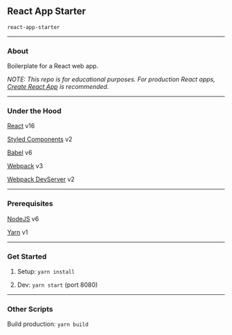 ## React App Starter

`react-app-starter`

---

### About

Boilerplate for a React web app.

_NOTE: This repo is for educational purposes. For production React apps, [Create React App](https://create-react-app.dev) is recommended._

---

### Under the Hood

[React](https://reactjs.org) v16

[Styled Components](https://www.styled-components.com) v2

[Babel](https://babeljs.io) v6

[Webpack](https://webpack.js.org) v3

[Webpack DevServer](https://webpack.js.org/configuration/dev-server) v2

---

### Prerequisites

[NodeJS](https://nodejs.org) v6

[Yarn](https://yarnpkg.com) v1

---

### Get Started

1. Setup: `yarn install`

2. Dev: `yarn start` (port 8080)

---

### Other Scripts

Build production: `yarn build`
